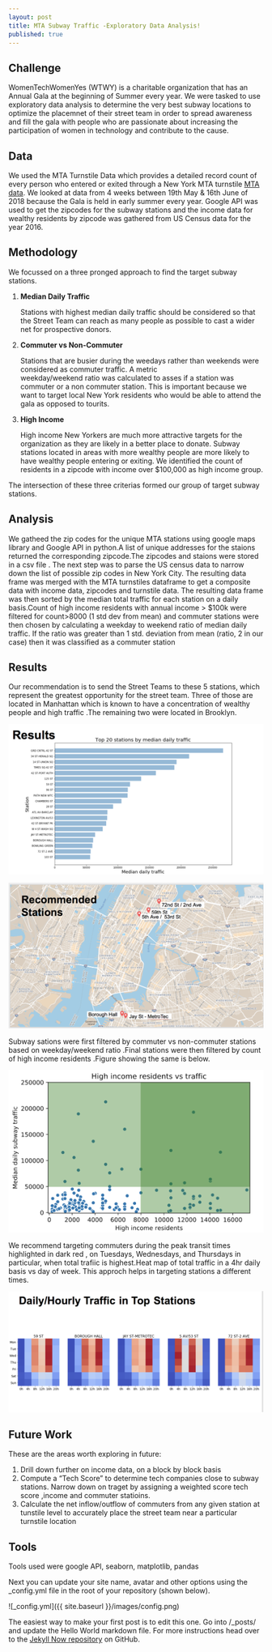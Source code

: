 ```yaml
---
layout: post
title: MTA Subway Traffic -Exploratory Data Analysis!
published: true
---
```


## Challenge
WomenTechWomenYes (WTWY) is a charitable organization that has an Annual Gala at the beginning of Summer every year. We were tasked to use exploratory data analysis to determine the very best subway locations to optimize the placemnet of their street team in order to spread awareness and fill the gala with people who are passionate about increasing the participation of women in technology and contribute to the cause.

## Data
We used the MTA Turnstile Data which provides a detailed record count of every person who entered or exited through a New York MTA turnstile [MTA data](http://web.mta.info/developers/turnstile.html). We looked at data from 4 weeks  between 19th May & 16th June of 2018 because the Gala is held in early summer every year. Google API was used to get the zipcodes for the subway stations and the income data for wealthy residents by zipcode  was gathered from US Census data for the year 2016.



## Methodology
We focussed on a three pronged approach to find the target subway stations.

1. **Median Daily Traffic**
   
   Stations with highest median daily traffic should be considered so that the Street Team can reach as many people 
as possible to cast a wider net for prospective donors.
2. **Commuter vs Non-Commuter**
   
   Stations that are busier during the weedays rather than weekends were considered as commuter traffic. A metric  
   weekday/weekend ratio was calculated to asses if a station was commuter or a non commuter station. This is important
   because we want to target local New York residents who would be able to attend the gala as opposed to tourits.
3. **High Income**
   
   High income New Yorkers are much more attractive targets for the organization as they are likely in a better place to
   donate. Subway stations located in areas with more wealthy people are more likely to have wealthy people entering or
   exiting. We identified the count of residents in a zipcode with income over $100,000  as high income group.

The intersection of these three criterias formed our group of target subway stations.

## Analysis

We gatheed the zip codes for the unique MTA stations using  google maps library and Google API in python.A list of unique addresses for the staions returned the corresponding zipcode.The zipcodes and staions were stored in a csv file .
The next step was to parse the US census data to narrow down the list of possible zip codes in New York City. The resulting data frame was merged with the MTA turnstiles dataframe to get a composite data with income data, zipcodes and turnstile data.
The resulting data frame was then sorted by the median total traffic for each station on a daily basis.Count of high income residents with annual income > $100k were filtered for count>8000 (1 std dev from mean) and commuter stations were then chosen by calculating a weekday to weekend ratio of median daily traffic. If the ratio was  greater than 1 std. deviation  from mean (ratio, 2 in our case) then it was classified as a commuter station

## Results

Our recommendation is to send the Street Teams to these 5 stations, which represent the greatest opportunity for the street team. Three of those are located in Manhattan which is known to have a concentration of wealthy people and high traffic .The remaining two were located in Brooklyn.


![Screen Shot 2018-10-01 at 12.03.55 AM.png](https://github.com/hiranya33/hiranya33.github.io/blob/master/_posts/Screen%20Shot%202018-10-01%20at%2012.03.55%20AM.png)


![Station Locations Map.png](https://github.com/hiranya33/hiranya33.github.io/blob/master/images/Screen%20Shot%202018-10-01%20at%2012.20.26%20AM.png)

Subway sations were first filtered by commuter vs non-commuter stations based on weekday/weekend ratio .Final stations were then filtered by count of high income residents .Figure showing the same is below.

![Screen Shot 2018-09-30 at 9.39.15 PM.png](https://github.com/hiranya33/hiranya33.github.io/blob/master/images/Screen%20Shot%202018-09-30%20at%209.39.15%20PM.png)

   
We recommend targeting commuters during the peak transit times highlighted in dark red , on Tuesdays, Wednesdays, and Thursdays in particular, when total trafiic is highest.Heat map of total traffic in a 4hr daily basis vs day of week. This approch helps in targeting stations a different times.

![Screen Shot 2018-10-01 at 12.19.50 AM.png](https://github.com/hiranya33/hiranya33.github.io/blob/master/images/Screen%20Shot%202018-10-01%20at%2012.19.50%20AM.png)



## Future Work
These are the areas worth exploring in future:
 
1. Drill down further on income data, on a block by block basis 
2. Compute a “Tech Score” to determine tech companies close to subway stations. Narrow down on traget by assigning a weighted
   score tech score ,income and commuter statioins.
3. Calculate the net inflow/outflow of commuters from any given station at tunstile level to accurately place the street team 
   near a particular turnstile location
   
## Tools

Tools used were google API, seaborn, matplotlib, pandas 



Next you can update your site name, avatar and other options using the _config.yml file in the root of your repository (shown below).

![_config.yml]({{ site.baseurl }}/images/config.png)

The easiest way to make your first post is to edit this one. Go into /_posts/ and update the Hello World markdown file. For more instructions head over to the [Jekyll Now repository](https://github.com/barryclark/jekyll-now) on GitHub.
